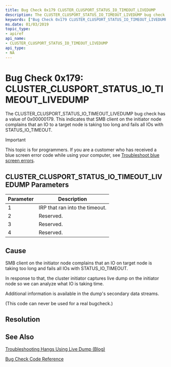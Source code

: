```yaml
---
title: Bug Check 0x179 CLUSTER_CLUSPORT_STATUS_IO_TIMEOUT_LIVEDUMP
description: The CLUSTER_CLUSPORT_STATUS_IO_TIMEOUT_LIVEDUMP bug check has a value of 0x00000179. This indicates that SMB client on the initiator node complains that an IO on target node is taking too long and fails all IOs with STATUS_IO_TIMEOUT.
keywords: ["Bug Check 0x179 CLUSTER_CLUSPORT_STATUS_IO_TIMEOUT_LIVEDUMP", "CLUSTER_CLUSPORT_STATUS_IO_TIMEOUT_LIVEDUMP"]
ms.date: 01/03/2019
topic_type:
- apiref
api_name:
- CLUSTER_CLUSPORT_STATUS_IO_TIMEOUT_LIVEDUMP
api_type:
- NA
---
```


# Bug Check 0x179: CLUSTER\_CLUSPORT\_STATUS\_IO\_TIMEOUT\_LIVEDUMP

The CLUSTER\_CLUSPORT\_STATUS\_IO\_TIMEOUT\_LIVEDUMP bug check has a value of 0x00000179. This indicates that SMB client on the initiator node complains that an IO to a target node is taking too long and fails all IOs with STATUS_IO_TIMEOUT.



> [!IMPORTANT]
> This topic is for programmers. If you are a customer who has received a blue screen error code while using your computer, see [Troubleshoot blue screen errors](https://www.windows.com/stopcode).



## CLUSTER\_CLUSPORT\_STATUS\_IO\_TIMEOUT\_LIVEDUMP Parameters

|Parameter|Description|
|--- |--------------- |
|1| IRP that ran into the timeout.|
|2| Reserved. |
|3| Reserved. |
|4| Reserved. |


## Cause

SMB client on the initiator node complains that an IO on target node is taking too long and fails all IOs with STATUS_IO_TIMEOUT.

In response to that, the cluster initiator captures live dump on the initiator node so we can analyze what IO is taking time.

Additional information is available in the dump's secondary data streams.

(This code can never be used for a real bugcheck.)


## Resolution
 

## See Also

[Troubleshooting Hangs Using Live Dump (Blog)](https://techcommunity.microsoft.com/t5/Failover-Clustering/bg-p/FailoverClustering)

[Bug Check Code Reference](bug-check-code-reference2.md)




